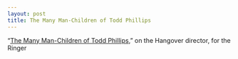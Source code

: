 ```yaml
---
layout: post
title: The Many Man-Children of Todd Phillips
---
```


“[The Many Man-Children of Todd Phillips](https://www.theringer.com/2016/8/16/16077376/todd-phillips-old-school-hangover-war-dogs-e3971504004e),” on the Hangover director, for the Ringer
